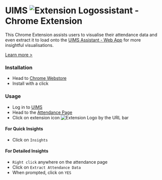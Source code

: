 # UIMS ![Extension Logo](https://github.com/dsp9107/UIMS-Assistant-Chrome-Extension/blob/master/images/w32.png)ssistant - Chrome Extension

This Chrome Extension assists users to visualise their attendance data and even extract it to load onto the [UIMS Assistant - Web App](https://uims-assistant.web.app/) for more insightful visualisations.

[Learn more >](https://github.com/dsp9107/UIMS-Data-Extractor-Chrome-Extension/wiki)

### Installation

-   Head to [Chrome Webstore](https://chrome.google.com/webstore/detail/uims-assistant/fpegbdpjlgmlbjphonekhfomopigahfb)
-   Install with a click

### Usage

-   Log in to [UIMS](https://uims.cuchd.in/uims/)
-   Head to the [Attendance Page](https://uims.cuchd.in/UIMS/frmStudentCourseWiseAttendanceSummary.aspx)
-   Click on extension icon ![Extension Logo](https://github.com/dsp9107/UIMS-Assistant-Chrome-Extension/blob/master/images/w24.png) by the URL bar

#### For Quick Insights

-   Click on `Insights`

#### For Detailed Insights

-   `Right click` anywhere on the attendance page
-   Click on `Extract Attendance Data`
-   When prompted, click on `YES`
